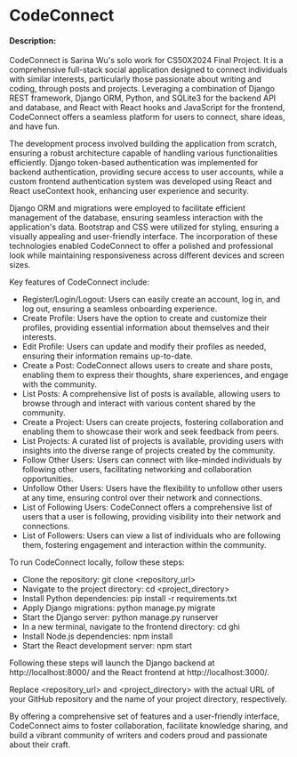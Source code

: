 # CodeConnect
#### Description:
CodeConnect is Sarina Wu's solo work for CS50X2024 Final Project. It is a comprehensive full-stack social application designed to connect individuals with similar interests, particularly those passionate about writing and coding, through posts and projects. Leveraging a combination of Django REST framework, Django ORM, Python, and SQLite3 for the backend API and database, and React with React hooks and JavaScript for the frontend, CodeConnect offers a seamless platform for users to connect, share ideas, and have fun.

The development process involved building the application from scratch, ensuring a robust architecture capable of handling various functionalities efficiently. Django token-based authentication was implemented for backend authentication, providing secure access to user accounts, while a custom frontend authentication system was developed using React and React useContext hook, enhancing user experience and security.

Django ORM and migrations were employed to facilitate efficient management of the database, ensuring seamless interaction with the application's data. Bootstrap and CSS were utilized for styling, ensuring a visually appealing and user-friendly interface. The incorporation of these technologies enabled CodeConnect to offer a polished and professional look while maintaining responsiveness across different devices and screen sizes.

Key features of CodeConnect include:

- Register/Login/Logout: Users can easily create an account, log in, and log out, ensuring a seamless onboarding experience.
- Create Profile: Users have the option to create and customize their profiles, providing essential information about themselves and their interests.
- Edit Profile: Users can update and modify their profiles as needed, ensuring their information remains up-to-date.
- Create a Post: CodeConnect allows users to create and share posts, enabling them to express their thoughts, share experiences, and engage with the community.
- List Posts: A comprehensive list of posts is available, allowing users to browse through and interact with various content shared by the community.
- Create a Project: Users can create projects, fostering collaboration and enabling them to showcase their work and seek feedback from peers.
- List Projects: A curated list of projects is available, providing users with insights into the diverse range of projects created by the community.
- Follow Other Users: Users can connect with like-minded individuals by following other users, facilitating networking and collaboration opportunities.
- Unfollow Other Users: Users have the flexibility to unfollow other users at any time, ensuring control over their network and connections.
- List of Following Users: CodeConnect offers a comprehensive list of users that a user is following, providing visibility into their network and connections.
- List of Followers: Users can view a list of individuals who are following them, fostering engagement and interaction within the community.

To run CodeConnect locally, follow these steps:

- Clone the repository: git clone <repository_url>
- Navigate to the project directory: cd <project_directory>
- Install Python dependencies: pip install -r requirements.txt
- Apply Django migrations: python manage.py migrate
- Start the Django server: python manage.py runserver
- In a new terminal, navigate to the frontend directory: cd ghi
- Install Node.js dependencies: npm install
- Start the React development server: npm start

Following these steps will launch the Django backend at http://localhost:8000/ and the React frontend at http://localhost:3000/.

Replace <repository_url> and <project_directory> with the actual URL of your GitHub repository and the name of your project directory, respectively.

By offering a comprehensive set of features and a user-friendly interface, CodeConnect aims to foster collaboration, facilitate knowledge sharing, and build a vibrant community of writers and coders proud and passionate about their craft.
